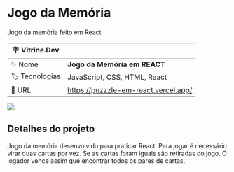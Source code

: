 # Jogo da Memória

Jogo da memória feito em React

| :placard: Vitrine.Dev |     |
| -------------  | --- |
| :sparkles: Nome        | **Jogo da Memória em REACT**
| :label: Tecnologias | JavaScript, CSS, HTML, React
| :rocket: URL         | https://puzzzle-em-react.vercel.app/


<!-- Inserir imagem com a #vitrinedev ao final do link -->
![](https://scontent.fssa7-1.fna.fbcdn.net/v/t39.30808-6/329010750_917144419481661_4086434297011300785_n.jpg?_nc_cat=111&ccb=1-7&_nc_sid=730e14&_nc_eui2=AeHOqMx0mZrBPyoKbEGRknD_79avKT-t5PDv1q8pP63k8PMvy43xmwXNcI6QWQti9b4TwChBmBqLqb9sAqdJEIhQ&_nc_ohc=UNkbEsPE3QsAX-rvT0t&_nc_ht=scontent.fssa7-1.fna&oh=00_AfAhtbRdtU9jBYvwft5pL4M_RRVJEUEBmaaN_RZlAh_oag&oe=63E560FB#vitrinedev)

## Detalhes do projeto

Jogo da memória desenvolvido para praticar React.
Para jogar é necessário virar duas cartas por vez.
Se as cartas foram iguais são retiradas do jogo.
O jogador vence assim que encontrar todos os pares de cartas.
